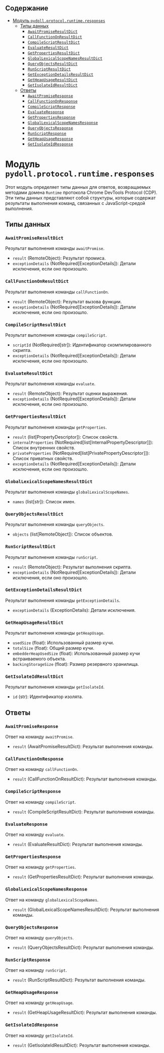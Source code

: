 ## Содержание

- [Модуль `pydoll.protocol.runtime.responses`](#модуль-pydollprotocolruntimeresponses)
  - [Типы данных](#типы-данных)
    - [`AwaitPromiseResultDict`](#awaitpromiseresultdict)
    - [`CallFunctionOnResultDict`](#callfunctiononresultdict)
    - [`CompileScriptResultDict`](#compilescriptresultdict)
    - [`EvaluateResultDict`](#evaluateresultdict)
    - [`GetPropertiesResultDict`](#getpropertiesresultdict)
    - [`GlobalLexicalScopeNamesResultDict`](#globallexicalscopenamesresultdict)
    - [`QueryObjectsResultDict`](#queryobjectsresultdict)
    - [`RunScriptResultDict`](#runscriptresultdict)
    - [`GetExceptionDetailsResultDict`](#getexceptiondetailsresultdict)
    - [`GetHeapUsageResultDict`](#getheapusageresultdict)
    - [`GetIsolateIdResultDict`](#getisolateidresultdict)
  - [Ответы](#ответы)
    - [`AwaitPromiseResponse`](#awaitpromiseresponse)
    - [`CallFunctionOnResponse`](#callfunctiononresponse)
    - [`CompileScriptResponse`](#compilescriptresponse)
    - [`EvaluateResponse`](#evaluateresponse)
    - [`GetPropertiesResponse`](#getpropertiesresponse)
    - [`GlobalLexicalScopeNamesResponse`](#globallexicalscopenamesresponse)
    - [`QueryObjectsResponse`](#queryobjectsresponse)
    - [`RunScriptResponse`](#runscriptresponse)
    - [`GetHeapUsageResponse`](#getheapusageresponse)
    - [`GetIsolateIdResponse`](#getisolateidresponse)

# Модуль `pydoll.protocol.runtime.responses`

Этот модуль определяет типы данных для ответов, возвращаемых методами домена `Runtime` протокола Chrome DevTools Protocol (CDP). Эти типы данных представляют собой структуры, которые содержат результаты выполнения команд, связанных с JavaScript-средой выполнения.

## Типы данных

### `AwaitPromiseResultDict`

Результат выполнения команды `awaitPromise`.

- `result` (RemoteObject): Результат промиса.
- `exceptionDetails` (NotRequired[ExceptionDetails]): Детали исключения, если оно произошло.

### `CallFunctionOnResultDict`

Результат выполнения команды `callFunctionOn`.

- `result` (RemoteObject): Результат вызова функции.
- `exceptionDetails` (NotRequired[ExceptionDetails]): Детали исключения, если оно произошло.

### `CompileScriptResultDict`

Результат выполнения команды `compileScript`.

- `scriptId` (NotRequired[str]): Идентификатор скомпилированного скрипта.
- `exceptionDetails` (NotRequired[ExceptionDetails]): Детали исключения, если оно произошло.

### `EvaluateResultDict`

Результат выполнения команды `evaluate`.

- `result` (RemoteObject): Результат оценки выражения.
- `exceptionDetails` (NotRequired[ExceptionDetails]): Детали исключения, если оно произошло.

### `GetPropertiesResultDict`

Результат выполнения команды `getProperties`.

- `result` (list[PropertyDescriptor]): Список свойств.
- `internalProperties` (NotRequired[list[InternalPropertyDescriptor]]): Список внутренних свойств.
- `privateProperties` (NotRequired[list[PrivatePropertyDescriptor]]): Список приватных свойств.
- `exceptionDetails` (NotRequired[ExceptionDetails]): Детали исключения, если оно произошло.

### `GlobalLexicalScopeNamesResultDict`

Результат выполнения команды `globalLexicalScopeNames`.

- `names` (list[str]): Список имен.

### `QueryObjectsResultDict`

Результат выполнения команды `queryObjects`.

- `objects` (list[RemoteObject]): Список объектов.

### `RunScriptResultDict`

Результат выполнения команды `runScript`.

- `result` (RemoteObject): Результат выполнения скрипта.
- `exceptionDetails` (NotRequired[ExceptionDetails]): Детали исключения, если оно произошло.

### `GetExceptionDetailsResultDict`

Результат выполнения команды `getExceptionDetails`.

- `exceptionDetails` (ExceptionDetails): Детали исключения.

### `GetHeapUsageResultDict`

Результат выполнения команды `getHeapUsage`.

- `usedSize` (float): Использованный размер кучи.
- `totalSize` (float): Общий размер кучи.
- `embedderHeapUsedSize` (float): Использованный размер кучи встраиваемого объекта.
- `backingStorageSize` (float): Размер резервного хранилища.

### `GetIsolateIdResultDict`

Результат выполнения команды `getIsolateId`.

- `id` (str): Идентификатор изолята.

## Ответы

### `AwaitPromiseResponse`

Ответ на команду `awaitPromise`.

- `result` (AwaitPromiseResultDict): Результат выполнения команды.

### `CallFunctionOnResponse`

Ответ на команду `callFunctionOn`.

- `result` (CallFunctionOnResultDict): Результат выполнения команды.

### `CompileScriptResponse`

Ответ на команду `compileScript`.

- `result` (CompileScriptResultDict): Результат выполнения команды.

### `EvaluateResponse`

Ответ на команду `evaluate`.

- `result` (EvaluateResultDict): Результат выполнения команды.

### `GetPropertiesResponse`

Ответ на команду `getProperties`.

- `result` (GetPropertiesResultDict): Результат выполнения команды.

### `GlobalLexicalScopeNamesResponse`

Ответ на команду `globalLexicalScopeNames`.

- `result` (GlobalLexicalScopeNamesResultDict): Результат выполнения команды.

### `QueryObjectsResponse`

Ответ на команду `queryObjects`.

- `result` (QueryObjectsResultDict): Результат выполнения команды.

### `RunScriptResponse`

Ответ на команду `runScript`.

- `result` (RunScriptResultDict): Результат выполнения команды.

### `GetHeapUsageResponse`

Ответ на команду `getHeapUsage`.

- `result` (GetHeapUsageResultDict): Результат выполнения команды.

### `GetIsolateIdResponse`

Ответ на команду `getIsolateId`.

- `result` (GetIsolateIdResultDict): Результат выполнения команды.
